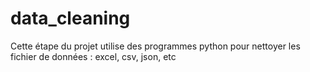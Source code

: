 # data_cleaning
Cette étape du projet utilise des programmes python pour nettoyer les fichier de données : excel, csv, json, etc
